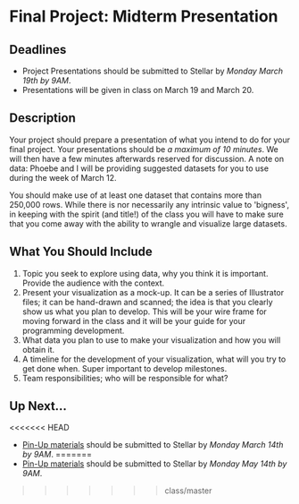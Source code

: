 # Final Project: Midterm Presentation

## Deadlines

+ Project Presentations should be submitted to Stellar by *Monday March 19th by 9AM*.
+ Presentations will be given in class on March 19 and March 20.

## Description

Your project should prepare a presentation of what you intend to do for your final project. Your presentations should be *a maximum of 10 minutes*. We will then have a few minutes afterwards reserved for discussion. A note on data: Phoebe and I will be providing suggested datasets for you to use during the week of March 12.

You should make use of at least one dataset that contains more than 250,000 rows. While there is nor necessarily any intrinsic value to 'bigness', in keeping with the spirit (and title!) of the class you will have to make sure that you come away with the ability to wrangle and visualize large datasets.

## What You Should Include

1. Topic you seek to explore using data, why you think it is important. Provide the audience with the context.
2. Present your visualization as a mock-up. It can be a series of Illustrator files; it can be hand-drawn and scanned; the idea is that you clearly show us what you plan to develop. This will be your wire frame for moving forward in the class and it will be your guide for your programming development.
3. What data you plan to use to make your visualization and how you will obtain it.
4. A timeline for the development of your visualization, what will you try to get done when. Super important to develop milestones.
5. Team responsibilities; who will be responsible for what?

## Up Next...

<<<<<<< HEAD
+ [Pin-Up materials](./02_pin-up.md) should be submitted to Stellar by *Monday March 14th by 9AM*.
=======
+ [Pin-Up materials](./02_pin-up.md) should be submitted to Stellar by *Monday May 14th by 9AM*.
>>>>>>> class/master
